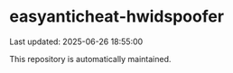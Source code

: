 # easyanticheat-hwidspoofer

Last updated: 2025-06-26 18:55:00

This repository is automatically maintained.
